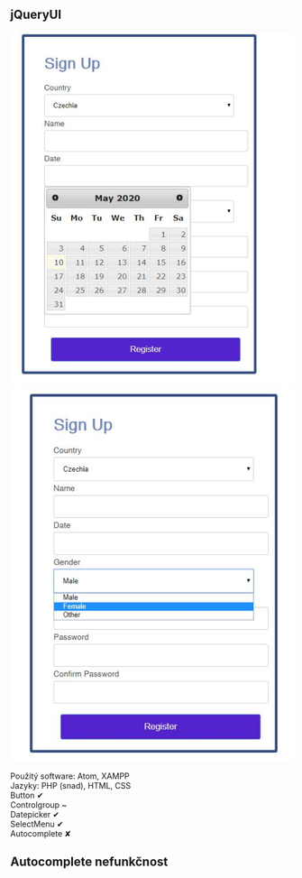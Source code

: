 ## jQueryUI 
![](Capture.JPG)
![](Capture2.JPG)

Použitý software: Atom, XAMPP <br/>
Jazyky: PHP (snad), HTML, CSS <br/>
Button ✔ <br/>
Controlgroup ~ <br/>
Datepicker ✔ <br/>
SelectMenu ✔ <br/>
Autocomplete ✘ <br/>

## Autocomplete nefunkčnost
 <script> <br/>
 $( function() { <br/>
 var countryList = [ <br/>
 "Velmi dlouhý seznam" <br/>
<br/>
div class="field-column" <br/>
 <label>Country</label <br/>
 div <br/>
   input type="text" class="demo-input-box" id="countryList" <br/>
   /div> <br/>
   /div> <br/>
    
